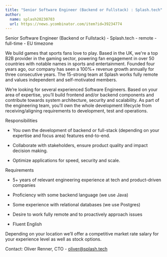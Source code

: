 ```yaml
---
title: "Senior Software Engineer (Backend or Fullstack) : Splash.tech"
author:
  name: splash20230703
  url: https://news.ycombinator.com/item?id=39234774
---
```

Senior Software Engineer (Backend or Fullstack) - Splash.tech - remote - full-time - EU timezone

We build games that sports fans love to play. Based in the UK, we&#x27;re a top B2B provider in the gaming sector, powering fan engagement in over 50 countries with notable names in sports and entertainment. Founded four years ago, our company has seen a 100%+ revenue growth annually for three consecutive years. The 15-strong team at Splash works fully remote and values independent and self-motivated members.

We’re looking for several experienced Software Engineers. Based on your area of expertise, you’ll build frontend and&#x2F;or backend components and contribute towards system architecture, security and scalability. As part of the engineering team, you’ll own the whole development lifecycle from receiving&#x2F;aligning requirements to development, test and operations.

Responsibilities
- You own the development of backend or full-stack (depending on your expertise and focus area) features end-to-end.

- Collaborate with stakeholders, ensure product quality and impact decision making.

- Optimize applications for speed, security and scale.

Requirements
- 5+ years of relevant engineering experience at tech and product-driven companies

- Proficiency with some backend language (we use Java)

- Some experience with relational databases (we use Postgres)

- Desire to work fully remote and to proactively approach issues

- Fluent English

Depending on your location we’ll offer a competitive market rate salary for your experience level as well as stock options.

Contact: Oliver Renner, CTO - oliver@splash.tech
